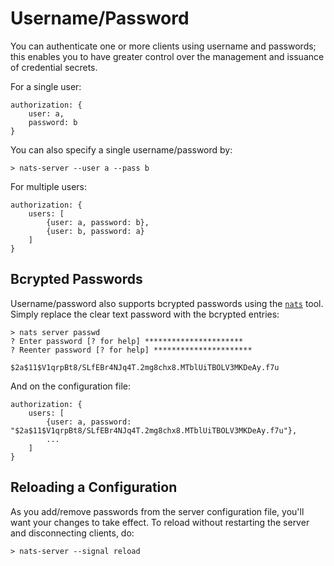 # Username/Password

You can authenticate one or more clients using username and passwords; this enables you to have greater control over the management and issuance of credential secrets.

For a single user:

```
authorization: {
    user: a,
    password: b
}
```

You can also specify a single username/password by:

```
> nats-server --user a --pass b
```

For multiple users:

```
authorization: {
    users: [
        {user: a, password: b},
        {user: b, password: a}
    ]
}
```

## Bcrypted Passwords

Username/password also supports bcrypted passwords using the [`nats`](/using-nats/nats-tools/nats_cli/readme.md) tool. Simply replace the clear text password with the bcrypted entries:

```
> nats server passwd
? Enter password [? for help] **********************
? Reenter password [? for help] **********************

$2a$11$V1qrpBt8/SLfEBr4NJq4T.2mg8chx8.MTblUiTBOLV3MKDeAy.f7u
```

And on the configuration file:

```
authorization: {
    users: [
        {user: a, password: "$2a$11$V1qrpBt8/SLfEBr4NJq4T.2mg8chx8.MTblUiTBOLV3MKDeAy.f7u"},
        ...
    ]
}
```

## Reloading a Configuration

As you add/remove passwords from the server configuration file, you'll want your changes to take effect. To reload without restarting the server and disconnecting clients, do:

```
> nats-server --signal reload
```
